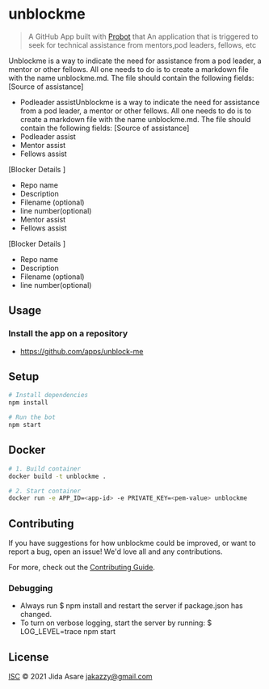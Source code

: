 # unblockme

> A GitHub App built with [Probot](https://github.com/probot/probot) that An application that is triggered to seek for technical assistance from mentors,pod leaders, fellows, etc

Unblockme is a way to indicate the need for assistance from a pod leader, a mentor or other fellows.
All one needs to do is to create a markdown file with the name unblockme.md.
The file should contain the following fields:
[Source of assistance]

- Podleader assistUnblockme is a way to indicate the need for assistance from a pod leader, a mentor or other fellows.
  All one needs to do is to create a markdown file with the name unblockme.md.
  The file should contain the following fields:
  [Source of assistance]
- Podleader assist
- Mentor assist
- Fellows assist

[Blocker Details ]

- Repo name
- Description
- Filename (optional)
- line number(optional)
- Mentor assist
- Fellows assist

[Blocker Details ]

- Repo name
- Description
- Filename (optional)
- line number(optional)

## Usage

### Install the app on a repository

- https://github.com/apps/unblock-me

## Setup

```sh
# Install dependencies
npm install

# Run the bot
npm start
```

## Docker

```sh
# 1. Build container
docker build -t unblockme .

# 2. Start container
docker run -e APP_ID=<app-id> -e PRIVATE_KEY=<pem-value> unblockme
```

## Contributing

If you have suggestions for how unblockme could be improved, or want to report a bug, open an issue! We'd love all and any contributions.

For more, check out the [Contributing Guide](CONTRIBUTING.md).

### Debugging

- Always run $ npm install and restart the server if package.json has changed.
- To turn on verbose logging, start the server by running: $ LOG_LEVEL=trace npm start

## License

[ISC](LICENSE) © 2021 Jida Asare <jakazzy@gmail.com>
